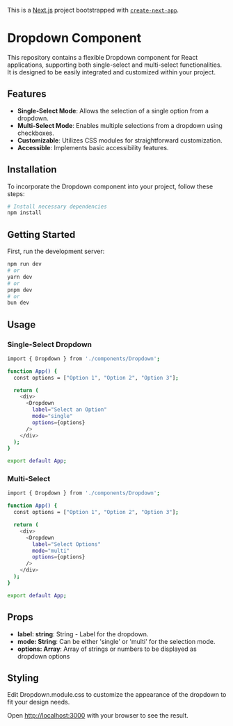This is a [Next.js](https://nextjs.org/) project bootstrapped with [`create-next-app`](https://github.com/vercel/next.js/tree/canary/packages/create-next-app).

# Dropdown Component

This repository contains a flexible Dropdown component for React applications, supporting both single-select and multi-select functionalities. It is designed to be easily integrated and customized within your project.

## Features

- **Single-Select Mode**: Allows the selection of a single option from a dropdown.
- **Multi-Select Mode**: Enables multiple selections from a dropdown using checkboxes.
- **Customizable**: Utilizes CSS modules for straightforward customization.
- **Accessible**: Implements basic accessibility features.

## Installation

To incorporate the Dropdown component into your project, follow these steps:

```bash
# Install necessary dependencies
npm install
```

## Getting Started

First, run the development server:

```bash
npm run dev
# or
yarn dev
# or
pnpm dev
# or
bun dev
```

## Usage

### Single-Select Dropdown

```bash
import { Dropdown } from './components/Dropdown';

function App() {
  const options = ["Option 1", "Option 2", "Option 3"];

  return (
    <div>
      <Dropdown
        label="Select an Option"
        mode="single"
        options={options}
      />
    </div>
  );
}

export default App;
```

### Multi-Select

```bash
import { Dropdown } from './components/Dropdown';

function App() {
  const options = ["Option 1", "Option 2", "Option 3"];

  return (
    <div>
      <Dropdown
        label="Select Options"
        mode="multi"
        options={options}
      />
    </div>
  );
}

export default App;
```

## Props

- **label: string**: String - Label for the dropdown.
- **mode: String**: Can be either 'single' or 'multi' for the selection mode.
- **options: Array**: Array of strings or numbers to be displayed as dropdown options

## Styling

Edit Dropdown.module.css to customize the appearance of the dropdown to fit your design needs.

Open [http://localhost:3000](http://localhost:3000) with your browser to see the result.
